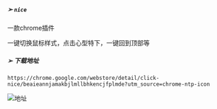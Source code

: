 ##### ➢ `nice`

一款chrome插件

一键切换鼠标样式，点击心型特下，一键回到顶部等

##### ➢ 下载地址

`https://chrome.google.com/webstore/detail/click-nice/beaieannjamakbjlmllbhkencjfplmde?utm_source=chrome-ntp-icon`

![地址](https://file.smallzhiyun.com/qrcode.png)